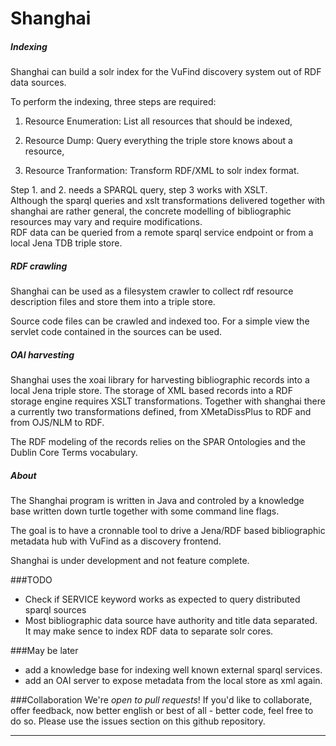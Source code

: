 

Shanghai
========

##### Indexing

  Shanghai can build a solr index for the VuFind discovery system
  out of RDF data sources. <br/>

  To perform the indexing, three steps are required:

  1. Resource Enumeration: List all resources that should be indexed,

  2. Resource Dump: Query everything the triple store knows about a resource,

  3. Resource Tranformation: Transform RDF/XML to solr index format.


Step 1. and 2. needs a SPARQL query, step 3 works with XSLT. <br/>
  Although the sparql queries and xslt transformations 
  delivered together with shanghai are rather general, 
  the concrete modelling of bibliographic resources may vary
  and require modifications.  
  RDF data can be queried from a remote sparql service endpoint
  or from a local Jena TDB triple store. 


##### RDF crawling

  Shanghai can be used as a filesystem crawler to collect rdf 
  resource description files and store them into a triple store.

  Source code files can be crawled and indexed too. For a simple
  view the servlet code contained in the sources can be used.

##### OAI harvesting

  Shanghai uses the xoai library for harvesting bibliographic
  records into a local Jena triple store. 
  The storage of XML based records into a RDF storage engine
  requires XSLT transformations.
  Together with shanghai there a currently two transformations
  defined, from XMetaDissPlus to RDF and from OJS/NLM to RDF.

  The RDF modeling of the records relies on the SPAR Ontologies
  and the Dublin Core Terms vocabulary.

##### About

  The Shanghai program is written in Java and controled by a 
  knowledge base written down turtle together with some 
  command line flags.

  The goal is to have a cronnable tool to drive a Jena/RDF based 
  bibliographic metadata hub with VuFind as a discovery frontend.

  Shanghai is under development and not feature complete.

###TODO

  - Check if SERVICE keyword works as expected to query distributed 
    sparql sources
  - Most bibliographic data source have authority and title data
    separated.   
    It may make sence to index RDF data to separate solr cores.

###May be later

  - add a knowledge base for indexing well known external sparql services.
  - add an OAI server to expose metadata from the local store as xml again.

###Collaboration
  We're *open to pull requests*! If you'd like to collaborate, 
  offer feedback, now better english or best of all - better code, 
  feel free to do so. 
  Please use the issues section on this github repository.

____________________________________________________________________________

